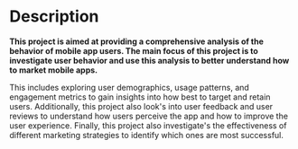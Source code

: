 # Description

**This project is aimed at providing a comprehensive analysis of the behavior of mobile app users. The main focus of this project is to investigate user behavior and use this analysis to better understand how to market mobile apps.** 

This includes exploring user demographics, usage patterns, and engagement metrics to gain insights into how best to target and retain users. Additionally, this project also look's into user feedback and user reviews to understand how users perceive the app and how to improve the user experience. Finally, this project also investigate's the effectiveness of different marketing strategies to identify which ones are most successful.
